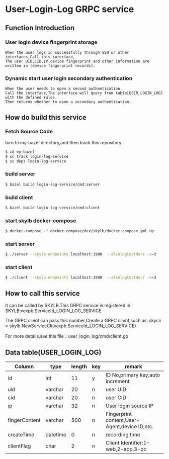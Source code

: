 # User-Login-Log GRPC service

## Function Introduction

### User login device fingerprint storage
	When the user logs in successfully through SSO or other interfaces,Call this interface,
	The user UID,CID,IP,device fingerprint and other information are written in [device fingerprint records].

### Dynamic start user login secondary authentication
	When the user needs to open a second authentication.
	Call the interface,The interface will query from table[USER_LOGIN_LOG] with the defined rules.
	Then returns whether to open a secondary authentication.

## How do build this service

### Fetch Source Code
turn to my-bazel directory,and then track this repository
```bash
$ cd my-bazel
$ sc track login-log-service
$ sc deps login-log-service
```

### build server
```bash
$ bazel build login-log-service/cmd:server
```

### build client
```bash
$ bazel build login-log-service/cmd:client
```

### start skylb docker-compose
```bash
$ docker-compose -f docker-compose/dev/skylb/docker-compose.yml up
```

### start server
```bash
$ ./server --skylb-endpoints localhost:1900  --alsologtostderr -v=3
```

### start client
```bash
$ ./client --skylb-endpoints localhost:1900  --alsologtostderr -v=3
```
## How to call this service

It can be called by SKYLB.This GRPC service is registered in SKYLB:vexpb.ServiceId_LOGIN_LOG_SERVICE

The GRPC client can pass this number,Create a GRPC client,such as:
skycli = skylb.NewServiceCli(vexpb.ServiceId_LOGIN_LOG_SERVICE)

For more details,see this file：user_login_log/cmd/client.go

## Data table(USER_LOGIN_LOG)

| Column | type | length |key|remark
| ------| ------ | ------ |------ | ------ |
|id|		int|		11|	y|	ID No,primary key,auto increment
|uid	|	varchar	|	20|	n|	user UID
|cid	|	varchar	|	20|	n|	user CID
|ip	|	varchar	|	32|	n|	User login source IP
|fingerContent	|varchar	|	500|	n|	Fingerprint content,User-Agent,device ID,etc.
|createTime|	datetime|	0|	n|	recording time
|clientFlag|	char	|	2|	n|	Client Identifier:1-web,2-app,3-pc
